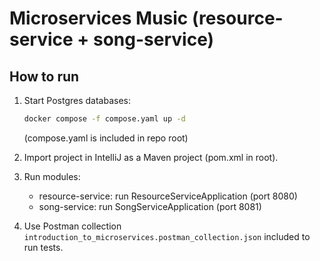 # Microservices Music (resource-service + song-service)

## How to run

1. Start Postgres databases:
   ```bash
   docker compose -f compose.yaml up -d
   ```
   (compose.yaml is included in repo root)

2. Import project in IntelliJ as a Maven project (pom.xml in root).

3. Run modules:
   - resource-service: run ResourceServiceApplication (port 8080)
   - song-service: run SongServiceApplication (port 8081)

4. Use Postman collection `introduction_to_microservices.postman_collection.json` included to run tests.

